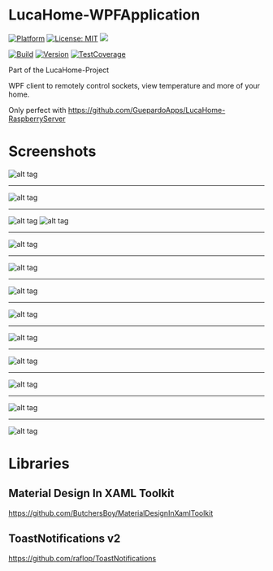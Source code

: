 # LucaHome-WPFApplication

[![Platform](https://img.shields.io/badge/platform-Windows10-blue.svg)](https://de.wikipedia.org/wiki/Microsoft_Windows_10)
[![License: MIT](https://img.shields.io/badge/License-MIT-blue.svg)](https://opensource.org/licenses/MIT)
<a target="_blank" href="https://www.paypal.me/GuepardoApps" title="Donate using PayPal"><img src="https://img.shields.io/badge/paypal-donate-blue.svg" /></a>

[![Build](https://img.shields.io/badge/build-successful-green.svg)](https://github.com/GuepardoApps/LucaHome-WPFApplication)
[![Version](https://img.shields.io/badge/version-v0.6.0.17201-green.svg)](https://github.com/GuepardoApps/LucaHome-WPFApplication)
[![TestCoverage](https://img.shields.io/badge/testcoverage-less5percent-red.svg)](https://github.com/GuepardoApps/LucaHome-WPFApplication)

Part of the LucaHome-Project

WPF client to remotely control sockets, view temperature and more of your home.

Only perfect with https://github.com/GuepardoApps/LucaHome-RaspberryServer

# Screenshots

![alt tag](https://github.com/GuepardoApps/LucaHome-WPFApplication/blob/master/screenshots/img001.png)
___________
![alt tag](https://github.com/GuepardoApps/LucaHome-WPFApplication/blob/master/screenshots/img002.png)
___________
![alt tag](https://github.com/GuepardoApps/LucaHome-WPFApplication/blob/master/screenshots/img003.png)
![alt tag](https://github.com/GuepardoApps/LucaHome-WPFApplication/blob/master/screenshots/img003_3.png)
___________
![alt tag](https://github.com/GuepardoApps/LucaHome-WPFApplication/blob/master/screenshots/img004.png)
___________
![alt tag](https://github.com/GuepardoApps/LucaHome-WPFApplication/blob/master/screenshots/img005.png)
___________
![alt tag](https://github.com/GuepardoApps/LucaHome-WPFApplication/blob/master/screenshots/img006.png)
___________
![alt tag](https://github.com/GuepardoApps/LucaHome-WPFApplication/blob/master/screenshots/img007.png)
___________
![alt tag](https://github.com/GuepardoApps/LucaHome-WPFApplication/blob/master/screenshots/img008.png)
___________
![alt tag](https://github.com/GuepardoApps/LucaHome-WPFApplication/blob/master/screenshots/img009.png)
___________
![alt tag](https://github.com/GuepardoApps/LucaHome-WPFApplication/blob/master/screenshots/img010.png)
___________
![alt tag](https://github.com/GuepardoApps/LucaHome-WPFApplication/blob/master/screenshots/img011.png)
___________
![alt tag](https://github.com/GuepardoApps/LucaHome-WPFApplication/blob/master/screenshots/img012.png)

# Libraries

## Material Design In XAML Toolkit
https://github.com/ButchersBoy/MaterialDesignInXamlToolkit
## ToastNotifications v2
https://github.com/raflop/ToastNotifications
